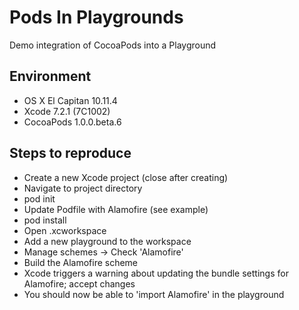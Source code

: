 # Pods In Playgrounds
Demo integration of CocoaPods into a Playground

## Environment
* OS X El Capitan 10.11.4
* Xcode 7.2.1 (7C1002)
* CocoaPods 1.0.0.beta.6

## Steps to reproduce
* Create a new Xcode project (close after creating)
* Navigate to project directory
* pod init
* Update Podfile with Alamofire (see example)
* pod install
* Open .xcworkspace
* Add a new playground to the workspace
* Manage schemes -> Check 'Alamofire'
* Build the Alamofire scheme
* Xcode triggers a warning about updating the bundle settings for Alamofire; accept changes
* You should now be able to 'import Alamofire' in the playground

